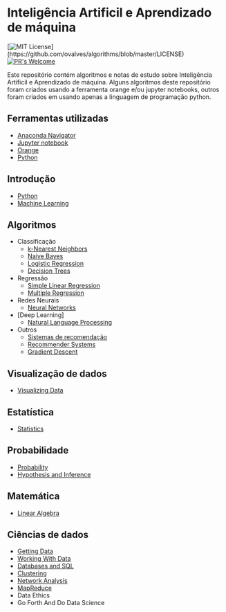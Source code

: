 Inteligência Artificil e Aprendizado de máquina
=========================

[![MIT License](https://img.shields.io/apm/l/atomic-design-ui.svg?)](https://github.com/ovalves/algorithms/blob/master/LICENSE)
[![PR's Welcome](https://img.shields.io/badge/PRs-welcome-brightgreen.svg?style=flat)](http://makeapullrequest.com)

Este repositório contém algoritmos e notas de estudo sobre Inteligência Artificil e Aprendizado de máquina.
Alguns algoritmos deste repositório foram criados usando a ferramenta orange e/ou jupyter notebooks, outros foram criados em usando apenas a linguagem de programação python.

## Ferramentas utilizadas
* [Anaconda Navigator](https://jupyter.org/)
* [Jupyter notebook](https://www.anaconda.com/orange)
* [Orange](https://orange.biolab.si/)
* [Python](https://www.python.org/)

## Introdução
* [Python](src/scratch/crash_course_in_python.py)
* [Machine Learning](src/scratch/machine_learning.py)

## Algoritmos
* Classificação
    * [k-Nearest Neighbors](src/scratch/k_nearest_neighbors.py)
    * [Naive Bayes](src/scratch/naive_bayes.py)
    * [Logistic Regression](src/scratch/logistic_regression.py)
    * [Decision Trees](src/scratch/decision_trees.py)
* Regressão
    * [Simple Linear Regression](src/scratch/simple_linear_regression.py)
    * [Multiple Regression](src/scratch/multiple_regression.py)
* Redes Neurais
    * [Neural Networks](src/scratch/neural_networks.py)
* [Deep Learning]
    * [Natural Language Processing](src/scratch/nlp.py)
* Outros
    * [Sistemas de recomendação](src/machine-learning/recommender/README.md)
    * [Recommender Systems](src/scratch/recommender_systems.py)
    * [Gradient Descent](src/scratch/gradient_descent.py)
## Visualização de dados
* [Visualizing Data](src/scratch/visualization.py)

## Estatística
* [Statistics](src/scratch/statistics.py)

## Probabilidade
* [Probability](src/scratch/probability.py)
* [Hypothesis and Inference](src/scratch/inference.py)

## Matemática
* [Linear Algebra](src/scratch/linear_algebra.py)

## Ciências de dados
* [Getting Data](src/scratch/getting_data.py)
* [Working With Data](src/scratch/working_with_data.py)
* [Databases and SQL](src/scratch/databases.py)
* [Clustering](src/scratch/clustering.py)
* [Network Analysis](src/scratch/network_analysis.py)
* [MapReduce](src/scratch/mapreduce.py)
* Data Ethics
* Go Forth And Do Data Science